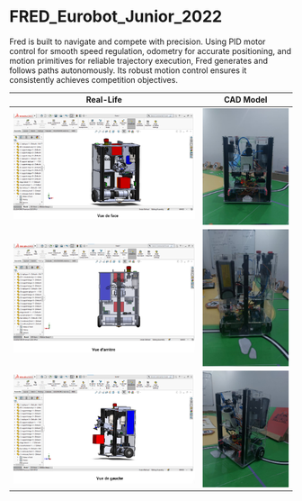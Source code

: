 # FRED_Eurobot_Junior_2022

Fred is built to navigate and compete with precision. Using PID motor control for smooth speed regulation, odometry for accurate positioning, and motion primitives for reliable trajectory execution, Fred generates and follows paths autonomously. Its robust motion control ensures it consistently achieves competition objectives.

| Real-Life | CAD Model |
|-----------|-----------|
| ![Real1](images/real1.png) | ![CAD1](images/cad1.png) |
| ![Real2](images/real2.png) | ![CAD2](images/cad2.png) |
| ![Real3](images/real3.png) | ![CAD3](images/cad3.png) |
